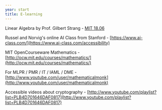 ```yaml
---
year: start
title: E-learning
---
```


Linear Algebra by Prof. Gilbert Strang - [MIT 18.06](http://ocw.mit.edu/courses/mathematics/18-06-linear-algebra-spring-2010/)

Russel and Norvig's online AI Class from Stanford - [https://www.ai-class.com/](https://www.ai-class.com/accessibility)

MIT OpenCourseware Mathematics - [http://ocw.mit.edu/courses/mathematics/](http://ocw.mit.edu/courses/mathematics/)

For MLPR / PMR / IT / IAML / DME - [http://www.youtube.com/user/mathematicalmonk](http://www.youtube.com/user/mathematicalmonk)

Accessible videos about cryptography - [http://www.youtube.com/playlist?list=PLB4D701646DAF0817](http://www.youtube.com/playlist?list=PLB4D701646DAF0817)
